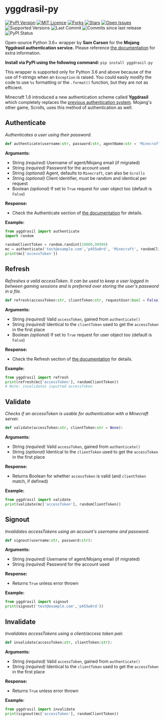 
# yggdrasil-py
 [![PyPI Version](https://img.shields.io/pypi/v/yggdrasil-py)](https://pypi.org/project/yggdrasil-py/)
 [![MIT Licence](https://img.shields.io/github/license/samcarsonx/yggdrasil-py)](https://github.com/samcarsonx/yggdrasil-py/blob/master/LICENSE.txt)
 [![Forks](https://img.shields.io/github/forks/samcarsonx/yggdrasil-py)](https://github.com/samcarsonx/yggdrasil-py/fork)
 [![Stars](https://img.shields.io/github/stars/samcarsonx/yggdrasil-py)](https://github.com/samcarsonx/yggdrasil-py/stargazers)
 [![Open Issues](https://img.shields.io/github/issues/samcarsonx/yggdrasil-py)](https://github.com/samcarsonx/yggdrasil-py/issues)
 ![Supported Versions](https://img.shields.io/pypi/pyversions/yggdrasil-py)
 ![Last Commit](https://img.shields.io/github/last-commit/samcarsonx/yggdrasil-py)
 ![Commits since last release](https://img.shields.io/github/commits-since/samcarsonx/yggdrasil-py/latest)
 ![PyPI Status](https://img.shields.io/pypi/status/yggdrasil-py)

Open-source Python 3.6+ wrapper by **Sam Carson** for the **Mojang Yggdrasil authentication service.** Please reference [the documentation](https://wiki.vg/Authentication) for extra information.

**Install via PyPI using the following command:** `pip install yggdrasil-py`

This wrapper is supported only for Python 3.6 and above because of the use of f-strings when an `Exception` is raised. You could easily modify the code to use `%s` formatting or the `.format()` function, but they are not as efficient.

Minecraft 1.6 introduced a new authentication scheme called **Yggdrasil** which completely replaces the [previous authentication system](https://wiki.vg/Legacy_Authentication "Legacy Authentication"). Mojang's other game, Scrolls, uses this method of authentication as well.

## Authenticate
*Authenticates a user using their password.*
```python
def authenticate(username:str, password:str, agentName:str = 'Minecraft', clientToken:str = None, requestUser:str = False):
```
**Arguments:**
* String *(required)*
Username of agent/Mojang email (if migrated)
* String *(required)*
Password for the account used
* String *(optional)*
Agent, defaults to `Minecraft`, can also be `Scrolls`
* String *(optional)*
Client identifier, must be random and identical per request
* Boolean *(optional)*
If set to `True` request for user object too (default is `False`)

**Response:**
* Check the Authenticate section of [the documentation](https://wiki.vg/Authentication#Authenticate) for details.

**Example:**
```python
from yggdrasil import authenticate
import random

randomClientToken = random.randint(10000,99999)
mc = authenticate('test@example.com','p455w0rd', 'Minecraft', randomClientToken, False)
print(mc['accessToken'])
```

## Refresh
*Refreshes a valid accessToken. It can be used to keep a user logged in between gaming sessions and is preferred over storing the user's password in a file.*
```python
def refresh(accessToken:str, clientToken:str, requestUser:bool = False):
```
**Arguments:**
* String *(required)*
Valid `accessToken`, gained from `authenticate()`
* String *(required)*
Identical to the `clientToken` used to get the `accessToken` in the first place
* Boolean *(optional)*
If set to `True` request for user object too (default is `False`)

**Response:**
* Check the Refresh section of [the documentation](https://wiki.vg/Authentication#Refresh) for details.

**Example:**
```python
from yggdrasil import refresh
print(refresh(mc['accessToken'], randomClientToken))
# Note: invalidates inputted accessToken
```

## Validate
*Checks if an accessToken is usable for authentication with a Minecraft server.*
```python
def validate(accessToken:str, clientToken:str = None):
```
**Arguments:**
* String *(required)*
Valid `accessToken`, gained from `authenticate()`
* String *(optional)*
Identical to the `clientToken` used to get the `accessToken` in the first place

**Response:**
* Returns Boolean for whether `accessToken` is valid (and `clientToken` match, if defined)

**Example:**
```python
from yggdrasil import validate
print(validate(mc['accessToken'], randomClientToken))
```

## Signout
*Invalidates accessTokens using an account's username and password.*
```python
def signout(username:str, password:str):
```
**Arguments:**
* String *(required)*
Username of agent/Mojang email (if migrated)
* String *(required)*
Password for the account used

**Response:**
* Returns `True` unless error thrown

**Example:**
```python
from yggdrasil import signout
print(signout('test@example.com','p455w0rd'))
```

## Invalidate
*Invalidates accessTokens using a client/access token pair.*
```python
def invalidate(accessToken:str, clientToken:str):
```
**Arguments:**
* String *(required)*
Valid `accessToken`, gained from `authenticate()`
* String *(required)*
Identical to the `clientToken` used to get the `accessToken` in the first place

**Response:**
* Returns `True` unless error thrown

**Example:**
```python
from yggdrasil import invalidate
print(signout(mc['accessToken'], randomClientToken))
```
